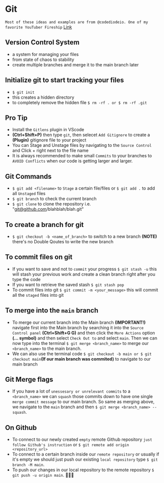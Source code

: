 # Git

`Most of these ideas and examples are from @codediodeio. One of my favorite YouTuber Fireship` [Link](https://www.youtube.com/watch?v=HkdAHXoRtos&t=285s)

## Version Control System

- a system for managing your files
- from state of chaos to stability
- create multiple branches and merge it to the main branch later

## Initialize git to start tracking your files

- `$ git init`
- this creates a hidden directory
- to completely remove the hidden file `$ rm -rf . or $ rm -rf .git`

## Pro Tip

- Install the `Gitlens` plugin in VScode
- **(Ctrl+Shift+P)** then type `git`, then selecet `Add Gitignore` to create a **(Plugin)** gitignore file to your project
- You can Stage and Unstage files by navigating to the `Source Control` and Click + right next to the file name
- It is always recommended to make small `Commits` to your branches to `AVOID Conflicts` when our code is getting larger and larger.

## Git Commands

- `$ git add <filename>` to `Stage` a certain file/files or `$ git add .` to add all `Unstaged` files
- `$ git branch` to check the current branch
- `$ git clone` to clone the repository i.e. "git@github.com/blahblah/blah.git"

## To create a branch for git

- `$ git checkout -b <name_of_branch>` to switch to a new branch **(NOTE)** there's no Double Qoutes to write the new branch

## To commit files on git

- If you want to save and not to `commit` your progress `$ git stash -u` this will stash your previous work and create a clean branch right after you type the code
- If you want to retrieve the saved stash `$ git stash pop`
- To commit files into git `$ git commit -m <your_message>` this will commit all the `staged` files into git

## To merge into the `main` branch

- To merge our current branch into the Main branch **(IMPORTANT!)** navigate first into the Main branch by searching it into the `Source Control panel` **(Ctrl+Shift+G G)** and then click the `More Actions` option **(... symbol)** and then select `Check Out to` and select `main`. Then we can now type into the terminal `$ git merge <branch_name>` to merge our `<branch_name>` to the main branch.
- We can also use the terminal code `$ git checkout -b main or $ git checkout main`**(If our main branch was commited)** to navigate to our main branch

## Git Merge flags

- If you have a lot of `unessesary or unrelevant commits` to a `<branch_name>` we can `squash` those commits down to have one single `merge commit message` to our main branch. So same as merging above, we navigate to the `main` branch and then `$ git merge <branch_name> --squash`.

## On Github

- To connect to our newly created `empty` remote Github repository `just follow Github's instruction` or `$ git remote add origin <repository_url>`
- To connect to a certain branch inside our `remote repository` or usually if it's empty we should just push our existing `local repository` type `$ git branch -M main`.
- To push our changes in our local repository to the remote repository `$ git push -u origin main`. 🚀🚀🚀
